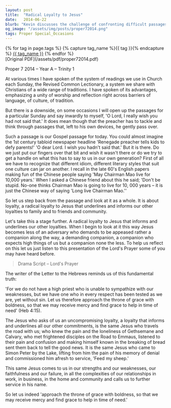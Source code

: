 ```yaml
---
layout: post
title:  "Radical Loyalty to Jesus"
date:   2014-06-22
blurb: "Kevin discusses the challenge of confronting difficult passages in the Bible, using the Revised Common Lectionary. He emphasizes the importance of radical loyalty to Jesus, which should inform our other loyalties to family, friends, and community. The sermon reflects on Jesus as a demanding yet compassionate companion on our spiritual journey."
og_image: "/assets/img/posts/proper72014.png"
tags: Proper Special_Occasions
---    
```

<div class="tag-pills">
  {% for tag in page.tags %}
    {% capture tag_name %}{{ tag }}{% endcapture %}
    <a href="{{ site.baseurl }}/tag/{{ tag_name }}" class="tag-pill">{{ tag_name }}</a>
  {% endfor %}
</div>
[Original PDF](/assets/pdf/proper72014.pdf)

Proper 7 2014 – Year A – Trinity 1

At various times I have spoken of the system of readings we use in Church each Sunday, the Revised Common Lectionary, a system we share with Christians of a wide range of traditions. I have spoken of its advantages, emphasizing a unity of worship and reflection right across barriers of language, of culture, of tradition.

But there is a downside, on some occasions I will open up the passages for a particular Sunday and say inwardly to myself, 'O Lord, I really wish you had not said that.' It does mean though that the preacher has to tackle and think through passages that, left to his own devices, he gently pass over.

Such a passage is our Gospel passage for today. You could almost imagine the 1st century tabloid newspaper headline 'Renegade preacher tells kids to defy parents!' 'O dear Lord. I wish you hadn't said that.' But it is there. Do we just put our fingers over that bit and wish it wasn't there or do we try to get a handle on what this has to say to us in our own generation? First of all we have to recognize that different idiom, different literary styles that suit one culture can jar on another. I recall in the late 60's English papers making fun of the Chinese people saying 'May Chairman Mao live for 10,000 years.' When I asked a Chinese friend about this he said; 'Don't be stupid. No-one thinks Chairman Mao is going to live for 10, 000 years – it is just the Chinese way of saying 'Long live Chairman Mao.''

So let us step back from the passage and look at it as a whole. It is about loyalty, a radical loyalty to Jesus that underlines and informs our other loyalties to family and to friends and community.

Let's take this a stage further. A radical loyalty to Jesus that informs and underlines our other loyalties. When I begin to look at it this way Jesus becomes less of an adversary who demands to be appeased rather a companion along the way, a demanding companion, a companion who expects high things of us but a companion none the less. To help us reflect on this let us just listen to this presentation of the Lord's Prayer some of you may have heard before.

> Drama Script – Lord's Prayer

The writer of the Letter to the Hebrews reminds us of this fundamental truth:

'For we do not have a high priest who is unable to sympathize with our weaknesses, but we have one who in every respect has been tested as we are, yet without sin. Let us therefore approach the throne of grace with boldness, so that we may receive mercy and find grace to help in time of need' (Heb 4:15).

The Jesus who asks of us an uncompromising loyalty, a loyalty that informs and underlines all our other commitments, is the same Jesus who travels the road with us; who knew the pain and the loneliness of Gethsemane and Calvary, who met frightened disciples on the Road to Emmaus, listened to their pain and confusion and making himself known in the breaking of bread sent them back to tell the good news. It is the same Jesus who came to Simon Peter by the Lake, lifting from him the pain of his memory of denial and commissioned him afresh to service, 'Feed my sheep.'

This same Jesus comes to us in our strengths and our weaknesses, our faithfulness and our failure, in all the complexities of our relationships in work, in business, in the home and community and calls us to further service in his name.

So let us indeed 'approach the throne of grace with boldness, so that we may receive mercy and find grace to help in time of need.'
